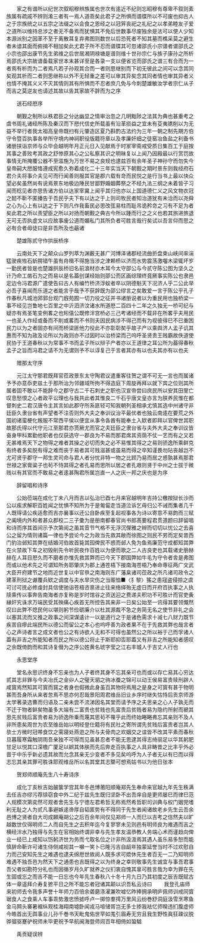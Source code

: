 <!-- { "loadSidebar": true } -->
　　家之有谱所以纪世次叙昭穆辨族属也世次有逺近不纪则忘昭穆有尊卑不叙则紊族属有疏戚不辨则淆三者有一焉人道乖矣此君子之所惧而谱牒所以不可废也抑古人之于宗族统之以五宗之法缀之以会食之恩经之以冠笄丧祀之礼纪之以孝弟睦友子爱之道所以维持总涉之者无不备焉而犹惧其不免后世数事尽废独余是法可以使人少知本源派别之因革不至于离散耳复弃弗图则数世以后恐死者不知其墓而樵采莫之避生者未谙其面而俯揖不相加矣此尤君子所不忍而谱牒其可忽诸邵氏小宗谱者谱邵氏之小宗也邵出康节先生弟维之后世居湘阴禄塘是谱则维十世孙宗仁与族子康孙之所析焉邵氏大宗故谱备载家世本末甚详至是各录一支以便省览而邵氏之谱三有合而为一者焉有析而为二者焉凡若子孙观其合而一者则思继别而下初无彼此之间可以念其同矣观其析而二者则思继祢以外不无轻重之差可以审其异矣念其同者情也审其异者义也情不掩其义义不灭其情则其有所惧而不忍者庶几免与今刺楚雄敏汝学者宗仁从子而吉之莫逆友也请述其故以告其家故不辞而为之序 

　　送石经厯序 

　　朝觐之制所以秩君臣之分达幽显之情审治忽之几明黜陟之法其为典也甚重考之虞书周礼诸经所陈及秦汉而下厯代信史所载虽有沿革损益之宜未有芟夷镌削以为无益不举行者我太祖高皇帝既扫有元肇造区夏乃斟酌古法约为三年一朝之制先期方伯守令暨百执事各举所守境内神祠职役版籍符章以及孝廉奸细之徒窑冶鱼盐之利备书诸册挟诣京师与众毕会越明年月正元日入见献焉于时冡宰斋戒受质日集百工于庭按其事之善败考其政之舒惨原其心之公私察其识之明昧复以上闻乃因殿最以行赏罚故事情无所掩覆公器不至滥施为万世不易之良规也逮兹百有余年圣子神孙守而勿失今皇帝嗣大厯服恪遵成宪愈久弥着成化二十三年实当天下朝觐之期时景东则我经府石君介夫将事介夫见可而行闻善则服其官是郡六载有竒而民悦之是行当书上最以快众望必矣虽然尚有说焉景东地极边陲民甘鄙野婚姻葬祭之不经九法三纲之未着皆子习闻而稔见者亦思告诸方伯以达冡宰冀上闻乎其归也亦以上国道德仁义之风文物衣冠之懿不靳不匿播告于吾民乎夫下有以达之于上则司牧民者知治道犹有未洽而以尧舜之心为心上有以达之于下则凡作我畜民必思改弦易柱而耻吊诡矜竒之习有不足为者矣此君之所以责望臣之所以对扬而朝觐之典古今所以踵而行之之义也若其旅进旅退无可无否执虚文以应故事废公道而媚私门其所负者可胜言哉行矣试以吾言仰而思之必有合者毋徒曰是非吾所及也朂诸 

　　楚雄陈贰守作拱辰桥序 

　　云南处天下之颠众山罗列萃为渊薮无甚广河博泽诸郡经流曲折盘束山峡间率湍猛驶疾恠石龂腭错午虽有舟楫不得施当涉之津赖桥以济而水势震荡激囓木梁辄坏岁一勤民者皆是也楚雄拱辰桥旧名前浪材亦木耳今太守邵公与今贰守陈公图为坚久之计乃命工凿石为之而易以是名葢创谋经始则邵公而区画综理终竟厥事实陈公也隶邑定边令冯君源广遣使告曰古人有编竹桥济浮蚁者卒以阴德魁天下况济人乎二公此举必吾子喜闻而乐道之者能言乎哉予不获辞既为邵公缪言之矣敢爱一言于陈公乎孔子作春秋凡城池郛郭台观门廐苑囿一切力役之征并书诸册说者以为重民用也独桥梁一事不经见岂鲁地七百里之中沂泗济汶诸水所道厯二百四十二年之久独无一桥可纪与疑亦有焉圣笔变例畧之也矧僖公既修泮宫桥必三己考诸经而不载非在所畧乎夫用民一也圣人作经或备而不削或畧而不书则夫因民病涉不得己而有为视彼得巳不已重困民力以为之者固亦有间而桥梁匪他力役此不亦彰彰矣乎故子产以乘舆济人孟子讥其惠而不知为政及论所以为政则亦不过因时以治桥梁而己呜呼圣贤贵王贱霸故佚道使民协于王道春秋以为常事不书而孟子所以辩子产者亦以王道律之耳公所为葢得春秋孟子之旨而冯君之请不为无谓则予不以谆复己于言者其亦有以也夫其亦有以也夫 

　　赠那太守序 

　　元江太守那君既拜官莅政景东太守陶君议遣重客往贺之谓不可无一言也而属诸予予亦意忝吏兹土于那所治为邻疆域所拘不得造庭下周旋再拜以就下宾之位则其所属者固不敢以不能辞今之郡守古二千石刺史之职也汉宣帝尝曰庶民所以安其田里亡叹息愁恨之心者政平讼理也与我共此者其惟良二千石乎唐文皇亦言为朕养民惟在都督刺史二君汉唐令主其言如此郡守所系匪轻可知我朝列圣相承尤慎其选中州诸守非廷臣久隶台省有声望者不注否则外大夫之奉训议治平最优者也独云南逺在要荒之外国初诸蛮梗化叛服不常西平侯以便宜从事令各酋有能奉土入欵者即拜以官俾世其职故那氏得以代守元江至那君亦贳厥尤而官之夫廷臣之隶台省与夫外大夫之奉训议皆奋身甲科累勤他职者也仅获选守一郡良为不易而那君席其资荫不仗一艺而有之又若无甚难焉天下之物得之难者其操之必切而失之必不易惟其得之之易则骄逸所乘鲜克有终者多矣脱有得之难而丧于易者其可贱滋甚或虽易而得之卒知谨畏勿阽丧越岂不尤可贤乎郡守一邦生灵司命与君人者分忧非特一物之比顾乃易而居之惑孰甚焉那君世禄之家膏粱子也茍不恃其得之者孔易而思所以居之者孔艰则贤于中州之士拔于微贱以有其官而不敢易之者逺甚陶君所属岂直一人之庆一邦之庆也是为序 

　　辞留唱和诗序 

　　公始莅端在成化丁未八月而吉以弘治巳酉七月来官越明年吉持公檄按狱长沙而公以疾求解职百姓闻之忧惧不知所为于是匍匐走当道泣诉乞毋归公不诫而集者几千人既得请公疾适愈而吉亦襄事以还公自卧疾至复起视事各为诗以寄意不易韵而三赋之阖境内外和者甚众郡校二三子彚为是册南都春官尚书郎髙要程君贯道题曰辞留唱和诗而序其首间示予次第阅之虽其音节气格不无浮沉俚雅之辨而切切以忧公之去喜公之留为情则诸篇一律也予尝论今之为政当先救其敝而徐图之则民不劳而定矣昔西门豹治邺知其弊在结婚河伯故首毙其囮俾民不惑而邺人免为鱼焉廉范守成都知其弊在火禁故下车之初毁削先令听民夜作百姓以为便而歌之二人古良吏也其载诸史册赫赫在人耳目厯久而不磨者亦惟先救其弊而已今天下郡国弊如牛毛为守令者舎是弗图而或以他术先之可谓知所务耶肇庆为郡上通苍梧下接南海苍梧乃奉命専征两广文武大臣开府建节之地而近世复以中官叅之南海则东广藩臬诸司莅政之所凡诸司政令之建革刑狱之谳覆兵欵之调度与夫水旱灾伤之当赈恤■〈犭黎〉猺之患冦盗侵掠之虞可讨可抚必修虔封具信使驰诣苍梧咨禀进止往来络绎殆无虚日而开府百执事之人执牍乘传以事奔告南海者亦复称是岁时馆谷之资送迎之费递夫积功不可胜计而官吏夤縁奸宄诛求万端民受其殃痛心疾首无所控告其来非一日矣公始至一讯得其要领慨然叹曰此弊不熄民何以堪则躬节俭砺廉介以杜其源裁不急之务简无名之使节非礼之会以塞其流而又推之政事之间深谋逺计一以是道行之于是诸色需求十减七八财力既节疾苦自瘳此端民所以德公而留公之本心也呜呼善为政者果不在于先救其弊也哉言者心之声诗者言之成文者也公之有诗欲人无和不可得也虽然公之所以裕于己而孚诸人葢有非吉之所能知者而民之所以德公将止于斯耶抑否耶葢又有非吉之所能知者感叹之余既倚韵而和其诗复僣为之序公姓黄名琥字莹之江右丰城人于吉丈人行也 

　　永思堂序 

　　堂名永思识终身不忘亲也为人子者终其身不忘其亲可也而或以存亡易其心穷达贰其志非罪与今夫冶氏之金丱人之璧天驷之驹冰蚕之锦可以动王侯易富贵赎刑辟人咸寳焉然知其可寳而寳之者身也假微此身虽百其物将焉用之是身之可寳有甚于物明甚而吾身所从来者忽焉不思亦何忍哉景阳周君维岳旧业乡序时继失怙恃后贡京师游太学著录选曹而归语及二亲未尝不流涕因名其堂而请予序之夫思亲之心人子孰无而不迁于物者鲜矣物虽多大端有二富贵也贫贱也先富贵后贫贱者易为隐约所射而褫其思先贫贱后富贵者易为骄逸所乗而蔑其思茍不罹乎此而终始睠睠弗忘其亲则不及人非所患矣周世为农至维岳始以明经登仕籍将有民社之寄所谓先贫贱后富贵者岂其人欤士方微时冠帯食饮之需寝处燕逰之所与夫骨肉之欢姻交之谊皆不改其平素而春秋旦暮履寒霜触阴雨吾亲独不可得而见虽甚忍者不能无思逮其得志绮丽足以华其躬肥甘足以悦其口深檐广厦足以娯其体肤而先后奔走百执事之人具非畴昔之比丰乎外必啬于中乐乎新必遗其故而允念其亲无少变者不多见矣呜呼为人子者无以有巳而以得志忘其亲其罪可胜诛耶观维岳所以名其堂其志槩可想焉姑书以为他日张本 

　　贺郑师顺庵先生八十寿诗序 

　　成化丁亥秋吉始皷箧学宫其年冬邑博莆阳顺庵郑先生奉命来官越九年先生秩满去任吉亦缪污荐牍窃食中外二纪于兹先生既归坚卧不出吾庠自是更师屡巳而律巳范人规模次第奕然可观者舍先生与宁徳左君希哲无称焉然希哲职司训典与权门姻党嗜利无耻之人为贰凡事避嫉逺谗厚自韬匿势有不得同于先生者闻诸故老乡先生云吾余邑博之贤者自大司成頥庵胡公之后百余年间仅见郑师一人而巳以吉考之信然夫以旷越数世仅得明师二人而自先生之去积年迄今复寥寥未见则邑有明师良为难遇而吉之横经泮水乃独得与先生在官相始终谓非幸与先生孝友温恭教人务端心术而谨趋向俾业一经巳上咸知以饬躬济世为务而弋取名位之计非所汲汲焉其遇人虽乐易多恕而能慎辞命靳许可诸生侍侧咸视其一嚬一笑卜巳隆污吉自龆年独蒙延誉当时不过欢慰自力而己安知先生之难遇也逮夫绵厯世故阅人既多求可嫓休先生者百无一二乃知明师难遇不独吾邑为然天下之通患也吉既得之以为终身之幸则敬事先生诚宜与事吾君事吾父者如勘符分礼也而因循岁月久旷就养之仪扪衷自愧其辠可胜言哉为幸为罪在先生固或忘之而吉不能一日忘也今年先生春秋八十冬十月九日乃其初度之辰吉既赋古体一章遥拜介寿复摭平日之所不能忘者冠诸其颠以识吾私云诗曰 
　　我登孔庙师来初师去令我多声誉十年师力百倍余砻磨涤濯兼吹嘘忆昨捧拥承明庐佩师训戒同寳琚食人之食乘人车事乖势激忠愤摅呼卢一掷惊羣摴万里风云纷巻舒洞庭汲雪烹寒鱼金马闗头褰暑裾纵观桂海翔南墟卧闻戎马喧储胥岂无多士掺我袪忆师暌违扪腹虚师今皓首出无舆事业儿孙千巻书天毗鬼佑世罕如羗引眉寿无穷且我生野性眞狂疎议脱骅骝驱蹇驴祝师未毕更祝予早航闽海登师闾百年相倚如蛩驉 

　　禹贡疑误辨 

